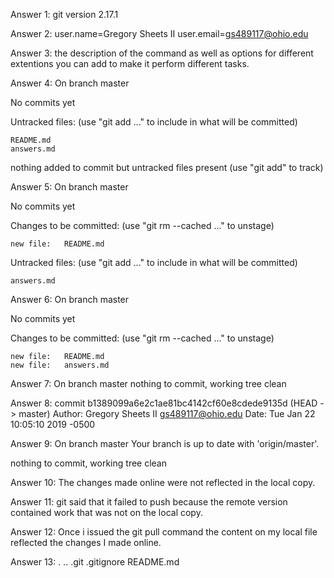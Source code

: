 Answer 1:
git version 2.17.1

Answer 2: 
user.name=Gregory Sheets II
user.email=gs489117@ohio.edu

Answer 3:
the description of the command as well as options for different extentions you can add to make it perform different tasks.

Answer 4:
On branch master

No commits yet

Untracked files:
  (use "git add <file>..." to include in what will be committed)

	README.md
	answers.md

nothing added to commit but untracked files present (use "git add" to track)

Answer 5:
On branch master

No commits yet

Changes to be committed:
  (use "git rm --cached <file>..." to unstage)

	new file:   README.md

Untracked files:
  (use "git add <file>..." to include in what will be committed)

	answers.md

Answer 6:
On branch master

No commits yet

Changes to be committed:
  (use "git rm --cached <file>..." to unstage)

	new file:   README.md
	new file:   answers.md

Answer 7:
On branch master
nothing to commit, working tree clean

Answer 8:
commit b1389099a6e2c1ae81bc4142cf60e8cdede9135d (HEAD -> master)
Author: Gregory Sheets II <gs489117@ohio.edu>
Date:   Tue Jan 22 10:05:10 2019 -0500

Answer 9:
On branch master
Your branch is up to date with 'origin/master'.

nothing to commit, working tree clean

Answer 10:
The changes made online were not reflected in the local copy.

Answer 11:
git said that it failed to push because the remote version contained work that was not on the local copy.

Answer 12:
Once i issued the git pull command the content on my local file reflected the changes I made online.

Answer 13:
.  ..  .git  .gitignore  README.md


